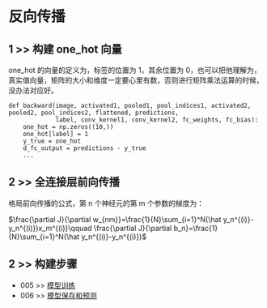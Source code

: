 # 反向传播

## 1 >> 构建 one_hot 向量

one_hot 的向量的定义为，标签的位置为 1，其余位置为 0，也可以把他理解为，真实值向量，矩阵的大小和维度一定要心里有数，否则进行矩阵乘法运算的时候，没办法对应好。

```
def backward(image, activated1, pooled1, pool_indices1, activated2, pooled2, pool_indices2, flattened, predictions,
             label, conv_kernel1, conv_kernel2, fc_weights, fc_bias):
    one_hot = np.zeros((10,))
    one_hot[label] = 1
    y_true = one_hot
    d_fc_output = predictions - y_true
    ...
```

## 2 >> 全连接层前向传播

格局前向传播的公式，第 n 个神经元的第 m 个参数的梯度为：

$\frac{\partial J}{\partial w_{nm}}=\frac{1}{N}\sum_{i=1}^N(\hat y_n^{(i)}-y_n^{(i)})x_m^{(i)}\qquad \frac{\partial J}{\partial b_n}=\frac{1}{N}\sum_{i=1}^N(\hat y_n^{(i)}-y_n^{(i)})$

## 2 >> 构建步骤

- 005 >> [模型训练](https://github.com/fangqing408/00-MNIST/blob/master/recognition/005.md)
- 006 >> [模型保存和预测](https://github.com/fangqing408/00-MNIST/blob/master/recognition/006.md)

